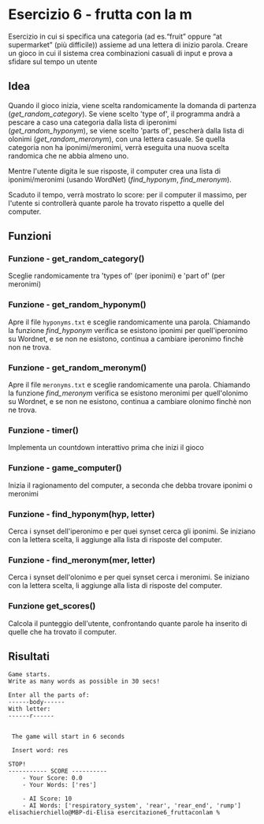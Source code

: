 # Esercizio 6 - frutta con la m
Esercizio in cui si specifica una categoria (ad es.“fruit” oppure “at supermarket” (più difficile)) assieme ad una lettera di inizio parola. Creare un gioco in cui il sistema crea combinazioni casuali di input e prova a sfidare sul tempo un utente

## Idea
Quando il gioco inizia, viene scelta randomicamente la domanda di partenza (*get_random_category*). Se viene scelto 'type of', il programma andrà a pescare a caso una categoria dalla lista di iperonimi (*get_random_hyponym*), se viene scelto 'parts of', pescherà dalla lista di olonimi (*get_random_meronym*), con una lettera casuale.
Se quella categoria non ha iponimi/meronimi, verrà eseguita una nuova scelta randomica che ne abbia almeno uno.

Mentre l'utente digita le sue risposte, il computer crea una lista di iponimi/meronimi (usando WordNet) (*find_hyponym*, *find_meronym*).

Scaduto il tempo, verrà mostrato lo score: per il computer il massimo, per l'utente si controllerà quante parole ha trovato rispetto a quelle del computer.

## Funzioni
### Funzione - get_random_category()
Sceglie randomicamente tra 'types of' (per iponimi) e 'part of' (per meronimi)

### Funzione - get_random_hyponym()
Apre il file  `hyponyms.txt` e sceglie randomicamente una parola. Chiamando la funzione *find_hyponym* verifica se esistono iponimi per quell'iperonimo su Wordnet, e se non ne esistono, continua a cambiare iperonimo finchè non ne trova.

### Funzione - get_random_meronym()
Apre il file  `meronyms.txt` e sceglie randomicamente una parola. Chiamando la funzione *find_meronym* verifica se esistono meronimi per quell'olonimo su Wordnet, e se non ne esistono, continua a cambiare olonimo finchè non ne trova.

### Funzione - timer()
Implementa un countdown interattivo prima che inizi il gioco

### Funzione - game_computer()
Inizia il ragionamento del computer, a seconda che debba trovare iponimi o meronimi

### Funzione - find_hyponym(hyp, letter)
Cerca i synset dell'iperonimo e per quei synset cerca gli iponimi. Se iniziano con la lettera scelta, li aggiunge alla lista di risposte del computer.

### Funzione - find_meronym(mer, letter)
Cerca i synset dell'olonimo e per quei synset cerca i meronimi. Se iniziano con la lettera scelta, li aggiunge alla lista di risposte del computer.

### Funzione get_scores()
Calcola il punteggio dell'utente, confrontando quante parole ha inserito di quelle che ha trovato il computer.

## Risultati
```
Game starts.
Write as many words as possible in 30 secs!

Enter all the parts of:
------body------
With letter:
------r------


 The game will start in 6 seconds

 Insert word: res  

STOP!
----------- SCORE ----------
    - Your Score: 0.0
    - Your Words: ['res']

    - AI Score: 10
    - AI Words: ['respiratory_system', 'rear', 'rear_end', 'rump']
elisachierchiello@MBP-di-Elisa esercitazione6_fruttaconlam % 
